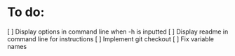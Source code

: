 # To do:
 [ ] Display options in command line when -h is inputted
 [ ] Display readme in command line for instructions
 [ ] Implement git checkout
 [ ] Fix variable names